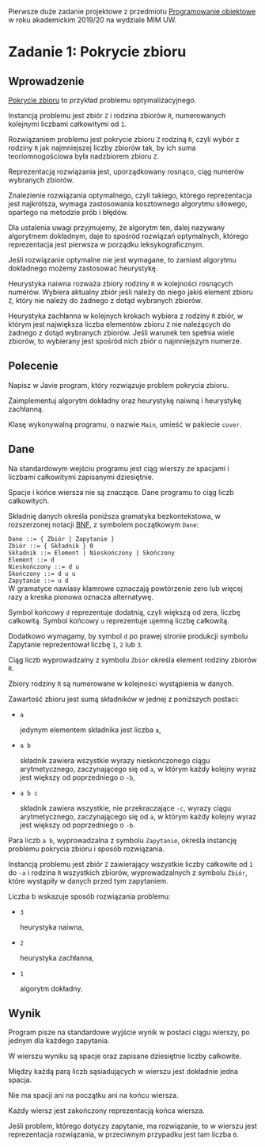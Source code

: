 Pierwsze duże zadanie projektowe z przedmiotu [Programowanie obiektowe](https://usosweb.mimuw.edu.pl/kontroler.php?_action=katalog2/przedmioty/pokazPrzedmiot&kod=1000-212bPO) w roku akademickim 2019/20 na wydziale MIM UW.

# Zadanie 1: Pokrycie zbioru
## Wprowadzenie
[Pokrycie zbioru](https://en.wikipedia.org/wiki/Set_cover_problem) to przykład problemu optymalizacyjnego.

Instancją problemu jest zbiór `Z` i rodzina zbiorów `R`, numerowanych kolejnymi liczbami całkowitymi od `1`.

Rozwiązaniem problemu jest pokrycie zbioru `Z` rodziną `R`, czyli wybór z rodziny `R` jak najmniejszej liczby zbiorów tak, by ich suma teoriomnogościowa była nadzbiorem zbioru `Z`.

Reprezentacją rozwiązania jest, uporządkowany rosnąco, ciąg numerów wybranych zbiorów.

Znalezienie rozwiązania optymalnego, czyli takiego, którego reprezentacja jest najkrótsza, wymaga zastosowania kosztownego algorytmu siłowego, opartego na metodzie prób i błędów.

Dla ustalenia uwagi przyjmujemy, że algorytm ten, dalej nazywany algorytmem dokładnym, daje to spośród rozwiązań optymalnych, którego reprezentacja jest pierwsza w porządku leksykograficznym.

Jeśli rozwiązanie optymalne nie jest wymagane, to zamiast algorytmu dokładnego możemy zastosować heurystykę.

Heurystyka naiwna rozważa zbiory rodziny `R` w kolejności rosnących numerów. Wybiera aktualny zbiór jeśli należy do niego jakiś element zbioru `Z`, który nie należy do żadnego z dotąd wybranych zbiorów.

Heurystyka zachłanna w kolejnych krokach wybiera z rodziny `R` zbiór, w którym jest największa liczba elementów zbioru `Z` nie należących do żadnego z dotąd wybranych zbiorów. Jeśli warunek ten spełnia wiele zbiorów, to wybierany jest spośród nich zbiór o najmniejszym numerze.

## Polecenie
Napisz w Javie program, który rozwiązuje problem pokrycia zbioru.

Zaimplementuj algorytm dokładny oraz heurystykę naiwną i heurystykę zachłanną.

Klasę wykonywalną programu, o nazwie `Main`, umieść w pakiecie `cover`.

## Dane
Na standardowym wejściu programu jest ciąg wierszy ze spacjami i liczbami całkowitymi zapisanymi dziesiętnie.

Spacje i końce wiersza nie są znaczące. Dane programu to ciąg liczb całkowitych.

Składnię danych określa poniższa gramatyka bezkontekstowa, w rozszerzonej notacji [BNF](https://en.wikipedia.org/wiki/Backus–Naur_form), z symbolem początkowym `Dane`:

`Dane ::= { Zbiór | Zapytanie }`  
`Zbiór ::= { Składnik } 0`  
`Składnik ::= Element | Nieskończony | Skończony`  
`Element ::= d`  
`Nieskończony ::= d u`  
`Skończony ::= d u u`  
`Zapytanie ::= u d`  
W gramatyce nawiasy klamrowe oznaczają powtórzenie zero lub więcej razy a kreska pionowa oznacza alternatywę.

Symbol końcowy `d` reprezentuje dodatnią, czyli większą od zera, liczbę całkowitą. Symbol końcowy `u` reprezentuje ujemną liczbę całkowitą.

Dodatkowo wymagamy, by symbol `d` po prawej stronie produkcji symbolu Zapytanie reprezentował liczbę `1`, `2` lub `3`.

Ciąg liczb wyprowadzalny z symbolu `Zbiór` określa element rodziny zbiorów `R`.

Zbiory rodziny `R` są numerowane w kolejności wystąpienia w danych.

Zawartość zbioru jest sumą składników w jednej z poniższych postaci:

* `a`

  jedynym elementem składnika jest liczba `a`,

* `a b`

  składnik zawiera wszystkie wyrazy nieskończonego ciągu arytmetycznego, zaczynającego się od `a`, w którym każdy kolejny wyraz jest większy od poprzedniego o `-b`,

* `a b c`

  składnik zawiera wszystkie, nie przekraczające `-c`, wyrazy ciągu arytmetycznego, zaczynającego się od `a`, w którym każdy kolejny wyraz jest większy od poprzedniego o `-b`.

Para liczb `a b`, wyprowadzalna z symbolu `Zapytanie`, określa instancję problemu pokrycia zbioru i sposób rozwiązania.

Instancją problemu jest zbiór `Z` zawierający wszystkie liczby całkowite od `1` do `-a` i rodzina `R` wszystkich zbiorów, wyprowadzalnych z symbolu `Zbiór`, które wystąpiły w danych przed tym zapytaniem.

Liczba b wskazuje sposób rozwiązania problemu:

* `3`

  heurystyka naiwna,

* `2`

  heurystyka zachłanna,

* `1`

  algorytm dokładny.

## Wynik
Program pisze na standardowe wyjście wynik w postaci ciągu wierszy, po jednym dla każdego zapytania.

W wierszu wyniku są spacje oraz zapisane dziesiętnie liczby całkowite.

Między każdą parą liczb sąsiadujących w wierszu jest dokładnie jedna spacja.

Nie ma spacji ani na początku ani na końcu wiersza.

Każdy wiersz jest zakończony reprezentacją końca wiersza.

Jeśli problem, którego dotyczy zapytanie, ma rozwiązanie, to w wierszu jest reprezentacja rozwiązania, w przeciwnym przypadku jest tam liczba `0`.
